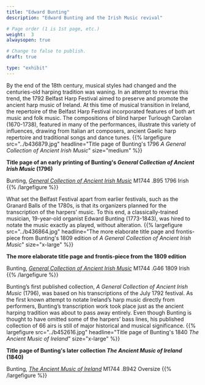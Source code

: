 ```yaml
---
title: "Edward Bunting"
description: "Edward Bunting and the Irish Music revival"

# Page order (1 is 1st page, etc.)
weight:  3
alwaysopen: true

# Change to false to publish.
draft: true

type: "exhibit"
---
```


By the end of the 18th century, musical styles had changed and the centuries-old harping tradition was waning. In an attempt to reverse this trend, the 1792 Belfast Harp Festival aimed to preserve and promote the ancient harp music of Ireland. At this time of musical transition in Ireland, the repertoire of the Belfast Harp Festival incorporated features of both art music and folk music. The compositions of blind harper Turlough Carolan (1670-1738), featured in many of the performances, illustrate this variety of influences, drawing from Italian art composers, ancient Gaelic harp repertoire and traditional songs and dance tunes.
{{% largefigure src="../b436879.jpg" headline="Title page of Bunting's 1796 *A General Collection of Ancient Irish Music*" size="medium" %}}


**Title page of an early printing of Bunting's *General Collection of Ancient Irish Music* (1796)**

Bunting, *[General Collection of Ancient Irish Music](https://bc-primo.hosted.exlibrisgroup.com/primo-explore/fulldisplay?docid=ALMA-BC21345010510001021&context=L&vid=bclib_new&search_scope=bcl&tab=bcl_only&lang=en_US)* M1744 .B95 1796 Irish
{{% /largefigure %}}


What set the Belfast Festival apart from earlier festivals, such as the Granard Balls of the 1780s, is that its organizers planned for the transcription of the harpers’ music. To this end, a classically-trained musician, 19-year-old organist Edward Bunting (1773-1843), was hired to notate the music exactly as played, without alteration.
{{% largefigure src="../b436864.jpg" headline="The more elaborate title page and frontis-piece from Bunting's 1809 edition of *A General Collection of Ancient Irish Music*" size="x-large" %}}

**The more elaborate title page and frontis-piece from the 1809 edition**

Bunting, *[General Collection of Ancient Irish Music](https://bc-primo.hosted.exlibrisgroup.com/primo-explore/fulldisplay?docid=ALMA-BC21344993590001021&context=L&vid=bclib_new&search_scope=bcl&tab=bcl_only&lang=en_US)* M1744 .G46 1809 Irish
{{% /largefigure %}}


Bunting’s first published collection, *A General Collection of Ancient Irish Music* (1796), was based on his transcriptions of the July 1792 festival. As the first known attempt to notate Ireland’s harp music directly from performers, Bunting’s transcription work took place just as the ancient harping tradition was about to pass away entirely. Even though Bunting is thought to have omitted some of the harpers’ bass lines, his published collection of 66 airs is still of major historical and musical significance.
{{% largefigure src="../b452616.jpg" headline="Title page of Bunting's 1840 *The Ancient Music of Ireland*" size="x-large" %}}

**Title page of Bunting's later collection *The Ancient Music of Ireland* (1840)**

Bunting, *[The Ancient Music of Ireland](https://bc-primo.hosted.exlibrisgroup.com/primo-explore/fulldisplay?docid=ALMA-BC21364943660001021&context=L&vid=bclib_new&search_scope=bcl&tab=bcl_only&lang=en_US)* M1744 .B942 Oversize
{{% /largefigure %}}
